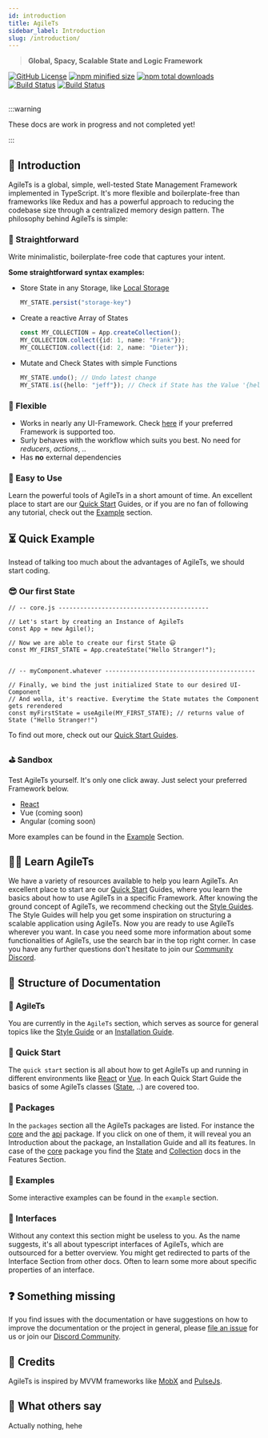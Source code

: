 ```yaml
---
id: introduction
title: AgileTs
sidebar_label: Introduction
slug: /introduction/
---
```


> **Global, Spacy, Scalable State and Logic Framework**

<a href="https://github.com/agile-ts/agile">
  <img src="https://img.shields.io/github/license/agile-ts/agile.svg?label=license&style=flat&colorA=293140&colorB=4a4872" alt="GitHub License"/></a>
<a href="https://npm.im/@agile-ts/core">
  <img src="https://img.shields.io/bundlephobia/min/@agile-ts/core.svg?label=minified%20size&style=flat&colorA=293140&colorB=4a4872" alt="npm minified size"/></a>
<a href="https://npm.im/@agile-ts/core">
  <img src="https://img.shields.io/npm/dt/@agile-ts/core.svg?label=downloads&style=flat&colorA=293140&colorB=4a4872" alt="npm total downloads"/></a>
<a href="https://github.com/agile-ts/agile/actions?query=workflow%3ARelease">
   <img src="https://github.com/agile-ts/agile/workflows/Release/badge.svg" alt="Build Status"/></a>
<a href="https://github.com/agile-ts/agile/actions?query=workflow%3A%22Test+All+Packages%22">
   <img src="https://github.com/agile-ts/agile/workflows/Test%20All%20Packages/badge.svg" alt="Build Status"/></a>

<br />
<br />

:::warning

These docs are work in progress
and not completed yet!

:::

## 👋 Introduction

AgileTs is a global, simple, well-tested State Management Framework implemented in TypeScript. 
It's more flexible and boilerplate-free than frameworks like Redux and has a powerful approach to reducing the codebase size through a
centralized memory design pattern. The philosophy behind AgileTs is simple:

### 🚅 Straightforward
Write minimalistic, boilerplate-free code that captures your intent.

**Some straightforward syntax examples:**

- Store State in any Storage, like [Local Storage](https://www.w3schools.com/html/html5_webstorage.asp)
  ```ts
  MY_STATE.persist("storage-key")
  ```
- Create a reactive Array of States
  ```ts
  const MY_COLLECTION = App.createCollection();
  MY_COLLECTION.collect({id: 1, name: "Frank"});
  MY_COLLECTION.collect({id: 2, name: "Dieter"});
  ```
- Mutate and Check States with simple Functions
  ```ts
  MY_STATE.undo(); // Undo latest change
  MY_STATE.is({hello: "jeff"}); // Check if State has the Value '{hello: "jeff"}'
  ```

### 🤸‍ Flexible

- Works in nearly any UI-Framework. Check [here](https://agile-ts.org/docs/frameworks) if your preferred Framework is supported too.
- Surly behaves with the workflow which suits you best. No need for _reducers_, _actions_, ..
- Has **no** external dependencies

### 🎯 Easy to Use

Learn the powerful tools of AgileTs in a short amount of time. An excellent place to start are
our [Quick Start](./Installation.md) Guides, or if you are no fan of following any tutorial, check out
the [Example](../examples) section.


## ⏳ Quick Example

Instead of talking too much about the advantages of AgileTs, we should start coding.

### 😎 Our first State

```tsx
// -- core.js ------------------------------------------

// Let's start by creating an Instance of AgileTs
const App = new Agile();

// Now we are able to create our first State 😃
const MY_FIRST_STATE = App.createState("Hello Stranger!");


// -- myComponent.whatever ------------------------------------------

// Finally, we bind the just initialized State to our desired UI-Component
// And wolla, it's reactive. Everytime the State mutates the Component gets rerendered
const myFirstState = useAgile(MY_FIRST_STATE); // returns value of State ("Hello Stranger!")
```

To find out more, check out our [Quick Start Guides](./Installation.md).

### ⛳️ Sandbox

Test AgileTs yourself. It's only one click away. Just select your preferred Framework below.

- [React](https://codesandbox.io/s/agilets-first-state-f12cz)
- Vue (coming soon)
- Angular (coming soon)

More examples can be found in the [Example](../examples/Indroduction.md) Section.

## 👨‍🏫 Learn AgileTs

We have a variety of resources available to help you learn AgileTs. An excellent place to start are
our [Quick Start](./Installation.md) Guides, where you learn the basics about how to use AgileTs in a specific
Framework. After knowing the ground concept of AgileTs, we recommend checking out the [Style Guides](./StyleGuide.md).
The Style Guides will help you get some inspiration on structuring a scalable application using AgileTs. Now you
are ready to use AgileTs wherever you want. In case you need some more information about some functionalities of AgileTs,
use the search bar in the top right corner. In case you have any further questions don't hesitate to join our [Community Discord](https://discord.gg/T9GzreAwPH).

## 🏢 Structure of Documentation

### 📁 AgileTs

You are currently in the `AgileTs` section, which serves as source for general topics like
the [Style Guide](./StyleGuide.md) or an [Installation Guide](./Installation.md).

### 📁 Quick Start

The `quick start` section is all about how to get AgileTs up and running in different environments
like [React](https://reactjs.org/) or [Vue](https://vuejs.org/). In each Quick Start Guide the basics of some AgileTs
classes ([State](../packages/core/features/state/Introduction.md), ..) are covered too.

### 📁 Packages

In the `packages` section all the AgileTs packages are listed. For instance the [core](../packages/core/Introduction.md) and
the [api](../packages/api/Introduction.md) package. If you click on one of them, it will reveal you an Introduction
about the package, an Installation Guide and all its features. In case of the [core](../packages/core/Introduction.md)
package you find the [State](../packages/core/features/state/Introduction.md)
and [Collection](../packages/core/features/collection/Introduction.md) docs in the Features Section.

### 📁 Examples

Some interactive examples can be found in the `example` section.

### 📁 Interfaces

Without any context this section might be useless to you. As the name suggests, it's all about typescript interfaces of
AgileTs, which are outsourced for a better overview. You might get redirected to parts of the Interface Section from
other docs. Often to learn some more about specific properties of an interface.

## ❓ Something missing

If you find issues with the documentation or have suggestions on how to improve the documentation or the project in
general, please [file an issue](https://github.com/agile/agile-ts/issues) for us or join
our [Discord Community](https://discord.gg/T9GzreAwPH).

## 🎉 Credits

AgileTs is inspired by MVVM frameworks like [MobX](https://mobx.js.org/README.html)
and [PulseJs](https://github.com/pulse-framework/pulse).

## 💬 What others say

Actually nothing, hehe



